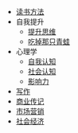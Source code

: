 - [读书方法]()
- 自我提升
  - [提升思维](docs/0_自我提升/提升思维.md)
  - [吃掉那只青蛙](docs/0_自我提升/吃掉那只青蛙.md)
- 心理学
  - [自我认知](docs/1_心理学/自我认知.md)
  - [社会认知](docs/1_心理学/社会认知.md)
  - [影响力](docs/1_心理学/影响力.md)
- [写作](docs/2_技能/写作.md)
- [商业传记](docs/3_管理/商业传记.md)
- [市场营销](docs/3_管理/市场营销.md)
- [社会经济](docs/3_管理/社会经济.md)
